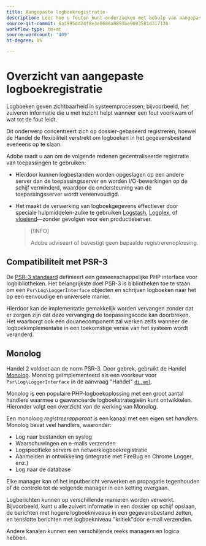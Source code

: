 ```yaml
---
title: Aangepaste logboekregistratie
description: Leer hoe u fouten kunt onderzoeken met behulp van aangepaste logboekregistratie.
source-git-commit: 6a3995dd24f8e3e8686a8893be9693581d31712b
workflow-type: tm+mt
source-wordcount: '409'
ht-degree: 0%

---
```



# Overzicht van aangepaste logboekregistratie

Logboeken geven zichtbaarheid in systeemprocessen; bijvoorbeeld, het zuiveren informatie die u met inzicht helpt wanneer een fout voorkwam of wat tot de fout leidt.

Dit onderwerp concentreert zich op dossier-gebaseerd registreren, hoewel de Handel de flexibiliteit verstrekt om logboeken in het gegevensbestand eveneens op te slaan.

Adobe raadt u aan om de volgende redenen gecentraliseerde registratie van toepassingen te gebruiken:

- Hierdoor kunnen logbestanden worden opgeslagen op een andere server dan de toepassingsserver en worden I/O-bewerkingen op de schijf verminderd, waardoor de ondersteuning van de toepassingsserver wordt vereenvoudigd.

- Het maakt de verwerking van logboekgegevens effectiever door speciale hulpmiddelen-zulke te gebruiken [Logstash], [Logplex], of [vloeiend]—zonder gevolgen voor een productieserver.

   >[!INFO]
   >
   >Adobe adviseert of bevestigt geen bepaalde registrerenoplossing.

## Compatibiliteit met PSR-3

De [PSR-3 standaard][laminas] definieert een gemeenschappelijke PHP interface voor logbibliotheken. Het belangrijkste doel PSR-3 is bibliotheken toe te staan om een `Psr\Log\LoggerInterface` objecten en schrijven logboeken naar het op een eenvoudige en universele manier.

Hierdoor kan de implementatie gemakkelijk worden vervangen zonder dat er zorgen zijn dat deze vervanging de toepassingscode kan doorbreken. Het waarborgt ook een douanecomponent zal werken zelfs wanneer de logboekimplementatie in een toekomstige versie van het systeem wordt veranderd.

## Monolog

Handel 2 voldoet aan de norm PSR-3. Door gebrek, gebruikt de Handel [Monolog]. Monolog geïmplementeerd als een voorkeur voor `Psr\Log\LoggerInterface` in de aanvraag &quot;Handel&quot; [`di.xml`][di].

Monolog is een populaire PHP-logboekoplossing met een groot aantal handlers waarmee u geavanceerde logboekstrategieën kunt ontwikkelen. Hieronder volgt een overzicht van de werking van Monolog.

Een monoloog _registreerapparaat_ is een kanaal met een eigen set _handlers_. Monolog bevat veel handlers, waaronder:

- Log naar bestanden en syslog
- Waarschuwingen en e-mails verzenden
- Logspecifieke servers en netwerklogboekregistratie
- Aanmelden in ontwikkeling (integratie met FireBug en Chrome Logger, enz.)
- Log naar de database

Elke manager kan of het inputbericht verwerken en propagatie tegenhouden of de controle tot de volgende manager in een ketting overgaan.

Logberichten kunnen op verschillende manieren worden verwerkt. Bijvoorbeeld, kunt u alle zuivert informatie in een dossier op schijf opslaan, de berichten met hogere logboekniveaus in een gegevensbestand zetten, en tenslotte berichten met logboekniveau &quot;kritiek&quot;door e-mail verzenden.

Andere kanalen kunnen een verschillende reeks managers en logica hebben.

<!-- link definitions -->

[di]: https://github.com/magento/magento2/blob/2.4/app/etc/di.xml#L9
[vloeiend]: http://www.fluentd.org
[laminas]: https://docs.laminas.dev/laminas-log/
[Logplex]: https://devcenter.heroku.com/articles/logplex
[Logstash]: https://www.elastic.co/products/logstash
[Monolog]: https://github.com/Seldaek/monolog
